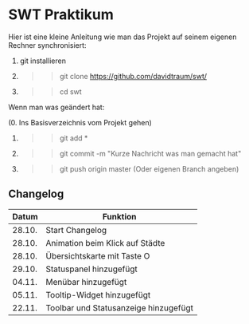 # SWT Praktikum

Hier ist eine kleine Anleitung wie man das Projekt auf seinem eigenen Rechner synchronisiert:

1. git installieren
2. >> git clone https://github.com/davidtraum/swt/
3. >> cd swt

Wenn man was geändert hat:

(0. Ins Basisverzeichnis vom Projekt gehen)
1. >> git add *
1. >> git commit -m "Kurze Nachricht was man gemacht hat"
2. >> git push origin master (Oder eigenen Branch angeben)

## Changelog

Datum|Funktion
-----|--------
28.10.|Start Changelog
28.10.|Animation beim Klick auf Städte
28.10.|Übersichtskarte mit Taste O
29.10.|Statuspanel hinzugefügt
04.11.|Menübar hinzugefügt
05.11.|Tooltip-Widget hinzugefügt
22.11.|Toolbar und Statusanzeige hinzugefügt
